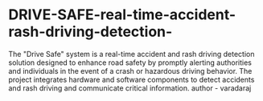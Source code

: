 # DRIVE-SAFE-real-time-accident-rash-driving-detection-
The "Drive Safe" system is a real-time accident and rash driving detection solution designed to enhance road safety by promptly alerting authorities and individuals in the event of a crash or hazardous driving behavior. The project integrates hardware and software components to detect accidents and rash driving and communicate critical information.
author - varadaraj
